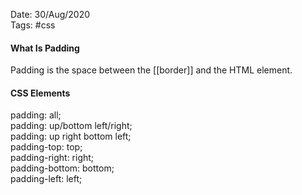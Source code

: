 Date: 30/Aug/2020  
Tags: #css

#### What Is Padding
Padding is the space between the [[border]] and the HTML element.

#### CSS Elements
padding: all;  
padding: up/bottom left/right;  
padding: up right bottom left;  
padding-top: top;  
padding-right: right;  
padding-bottom: bottom;  
padding-left: left;  


